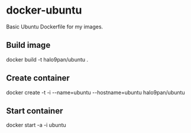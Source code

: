 # docker-ubuntu
Basic Ubuntu Dockerfile for my images.

## Build image
docker build -t halo9pan/ubuntu .

## Create container
docker create -t -i --name=ubuntu --hostname=ubuntu halo9pan/ubuntu

## Start container
docker start -a -i ubuntu
